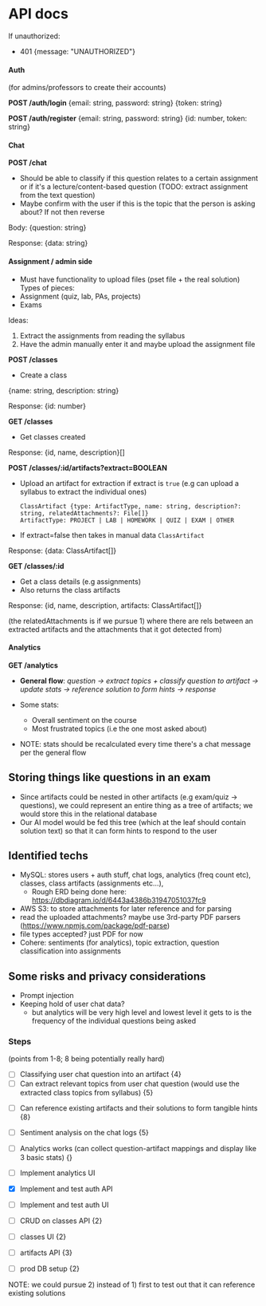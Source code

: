 # API docs

If unauthorized: 
  - 401 {message: "UNAUTHORIZED"}

#### Auth

(for admins/professors to create their accounts)

**POST /auth/login**
{email: string, password: string}
{token: string}

**POST /auth/register**
{email: string, password: string}
{id: number, token: string}


#### Chat


**POST /chat**

- Should be able to classify if this question relates to a certain assignment or
  if it's a lecture/content-based question (TODO: extract assignment from the
  text question)
- Maybe confirm with the user if this is the topic that the person is asking
  about? If not then reverse

Body:
{question: string}

Response:
{data: string}



#### Assignment / admin side

- Must have functionality to upload files (pset file + the real solution)
Types of pieces:
- Assignment (quiz, lab, PAs, projects)
- Exams

Ideas:
1. Extract the assignments from reading the syllabus
2. Have the admin manually enter it and maybe upload the assignment file

**POST /classes**
- Create a class

{name: string, description: string}

Response: {id: number}

**GET /classes**
- Get classes created

Response: {id, name, description}[]


**POST /classes/:id/artifacts?extract=BOOLEAN**
- Upload an artifact for extraction if extract is `true` (e.g can upload a syllabus to extract the individual ones)

  ```
  ClassArtifact {type: ArtifactType, name: string, description?: string, relatedAttachments?: File[]}
  ArtifactType: PROJECT | LAB | HOMEWORK | QUIZ | EXAM | OTHER
  ```

- If extract=false then takes in manual data `ClassArtifact`

Response: {data: ClassArtifact[]}

**GET /classes/:id**
- Get a class details (e.g assignments)
- Also returns the class artifacts

Response: 
{id, name, description, artifacts: ClassArtifact[]}

(the relatedAttachments is if we pursue 1) where there are rels between an
extracted artifacts and the attachments that it got detected from)

#### Analytics

**GET /analytics**

- **General flow**: *question -> extract topics + classify question to artifact -> update stats -> reference solution to form hints -> response*

- Some stats: 
  - Overall sentiment on the course
  - Most frustrated topics (i.e the one most asked about)
- NOTE: stats should be recalculated every time there's a chat message per the
  general flow


## Storing things like questions in an exam

- Since artifacts could be nested in other artifacts (e.g exam/quiz -> questions), we could represent an entire thing as a tree of artifacts; we would store this in the relational database
- Our AI model would be fed this tree (which at the leaf should contain solution
  text) so that it can form hints to respond to the user


## Identified techs

- MySQL: stores users + auth stuff, chat logs, analytics (freq count etc),
  classes, class artifacts (assignments etc...), 
  - Rough ERD being done here: https://dbdiagram.io/d/6443a4386b31947051037fc9
- AWS S3: to store attachments for later reference and for parsing
- read the uploaded attachments? maybe use 3rd-party PDF parsers (https://www.npmjs.com/package/pdf-parse)
- file types accepted? just PDF for now
- Cohere: sentiments (for analytics), topic extraction, question classification into
  assignments

## Some risks and privacy considerations

- Prompt injection
- Keeping hold of user chat data? 
   - but analytics will be very high level and
  lowest level it gets to is the frequency of the individual questions being asked

### Steps

(points from 1-8; 8 being potentially really hard)

<!-- - [ ] (DISMISSIBLE IF WE PURSUE MANUAL ADDING) PDF extraction works (can go from user -> plain text) {3}
- [ ] (DISMISSIBLE IF WE PURSUE MANUAL ADDING) Extracting artifacts from syllabus plaintext {6}
- [ ] (DISMISSIBLE IF WE PURSUE MANUAL ADDING) Can extract relevant topics from syllabus plaintext {4} -->
- [ ] Classifying user chat question into an artifact {4}
- [ ] Can extract relevant topics from user chat question (would use the
      extracted class topics from syllabus) {5}
<!-- - [ ] (DISMISSIBLE IF WE PURSUE MANUAL ADDING) Can extract nested questions and solutions (an artifact tree) -->
- [ ] Can reference existing artifacts and their solutions to form tangible hints {8}

- [ ] Sentiment analysis on the chat logs {5}
- [ ] Analytics works (can collect question-artifact mappings and display like 3
      basic stats) {}
- [ ] Implement analytics UI

- [x] Implement and test auth API
- [ ] Implement and test auth UI
- [ ] CRUD on classes API {2}
- [ ] classes UI {2}

- [ ] artifacts API {3}
- [ ] prod DB setup {2}

NOTE: we could pursue 2) instead of 1) first to test out that it can reference
existing solutions
